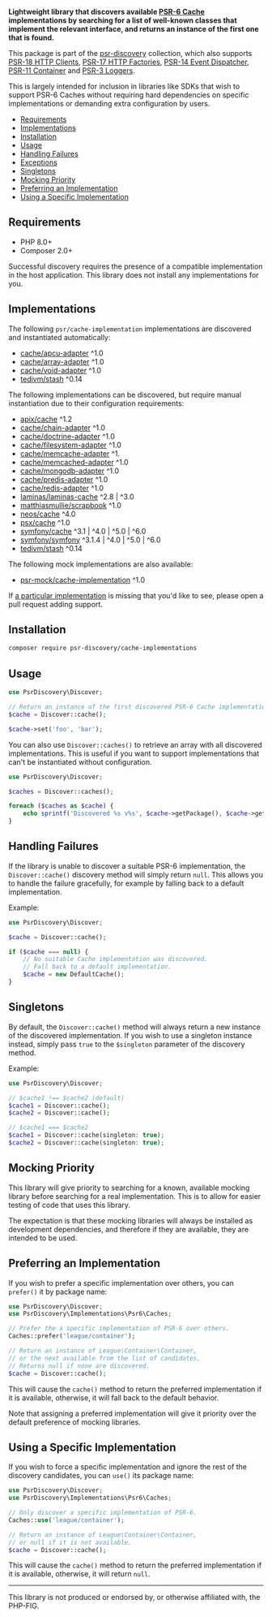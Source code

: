 **Lightweight library that discovers available [PSR-6 Cache](https://www.php-fig.org/psr/psr-6/) implementations by searching for a list of well-known classes that implement the relevant interface, and returns an instance of the first one that is found.**

This package is part of the [psr-discovery](https://github.com/psr-discovery/discovery) collection, which also supports [PSR-18 HTTP Clients](https://github.com/psr-discovery/http-client-implementations), [PSR-17 HTTP Factories](https://github.com/psr-discovery/http-factory-implementations), [PSR-14 Event Dispatcher](https://github.com/psr-discovery/event-dispatcher-implementations), [PSR-11 Container](https://github.com/psr-discovery/container-implementations) and [PSR-3 Loggers](https://github.com/psr-discovery/log-implementations).

This is largely intended for inclusion in libraries like SDKs that wish to support PSR-6 Caches without requiring hard dependencies on specific implementations or demanding extra configuration by users.

-   [Requirements](#requirements)
-   [Implementations](#implementations)
-   [Installation](#installation)
-   [Usage](#usage)
-   [Handling Failures](#handling-failures)
-   [Exceptions](#exceptions)
-   [Singletons](#singletons)
-   [Mocking Priority](#mocking-priority)
-   [Preferring an Implementation](#preferring-an-implementation)
-   [Using a Specific Implementation](#using-a-specific-implementation)

## Requirements

-   PHP 8.0+
-   Composer 2.0+

Successful discovery requires the presence of a compatible implementation in the host application. This library does not install any implementations for you.

## Implementations

The following `psr/cache-implementation` implementations are discovered and instantiated automatically:

-   [cache/apcu-adapter](https://github.com/php-cache/apcu-adapter) ^1.0
-   [cache/array-adapter](https://github.com/php-cache/array-adapter) ^1.0
-   [cache/void-adapter](https://github.com/php-cache/void-adapter) ^1.0
-   [tedivm/stash](https://github.com/tedious/Stash) ^0.14

The following implementations can be discovered, but require manual instantiation due to their configuration requirements:

-   [apix/cache](https://github.com/apix/cache) ^1.2
-   [cache/chain-adapter](https://github.com/php-cache/chain-adapter) ^1.0
-   [cache/doctrine-adapter](https://github.com/php-cache/doctrine-adapter) ^1.0
-   [cache/filesystem-adapter](https://github.com/php-cache/filesystem-adapter) ^1.0
-   [cache/memcache-adapter](https://github.com/php-cache/memcache-adapter) ^1.
-   [cache/memcached-adapter](https://github.com/php-cache/memcached-adapter) ^1.0
-   [cache/mongodb-adapter](https://github.com/php-cache/mongodb-adapter) ^1.0
-   [cache/predis-adapter](https://github.com/php-cache/predis-adapter) ^1.0
-   [cache/redis-adapter](https://github.com/php-cache/redis-adapter) ^1.0
-   [laminas/laminas-cache](https://github.com/laminas/laminas-cache) ^2.8 | ^3.0
-   [matthiasmullie/scrapbook](https://github.com/matthiasmullie/scrapbook) ^1.0
-   [neos/cache](https://github.com/neos/cache) ^4.0
-   [psx/cache](https://github.com/apioo/psx-cache) ^1.0
-   [symfony/cache](https://github.com/symfony/cache) ^3.1 | ^4.0 | ^5.0 | ^6.0
-   [symfony/symfony](https://github.com/symfony/symfony) ^3.1.4 | ^4.0 | ^5.0 | ^6.0
-   [tedivm/stash](https://github.com/tedious/Stash) ^0.14

The following mock implementations are also available:

-   [psr-mock/cache-implementation](https://github.com/psr-mock/cache-implementation) ^1.0

If [a particular implementation](https://packagist.org/providers/psr/cache-implementation) is missing that you'd like to see, please open a pull request adding support.

## Installation

```bash
composer require psr-discovery/cache-implementations
```

## Usage

```php
use PsrDiscovery\Discover;

// Return an instance of the first discovered PSR-6 Cache implementation.
$cache = Discover::cache();

$cache->set('foo', 'bar');
```

You can also use `Discover::caches()` to retrieve an array with all discovered implementations. This is useful if you want to support implementations that can't be instantiated without configuration.

```php
use PsrDiscovery\Discover;

$caches = Discover::caches();

foreach ($caches as $cache) {
    echo sprintf('Discovered %s v%s', $cache->getPackage(), $cache->getVersion());
}
```

## Handling Failures

If the library is unable to discover a suitable PSR-6 implementation, the `Discover::cache()` discovery method will simply return `null`. This allows you to handle the failure gracefully, for example by falling back to a default implementation.

Example:

```php
use PsrDiscovery\Discover;

$cache = Discover::cache();

if ($cache === null) {
    // No suitable Cache implementation was discovered.
    // Fall back to a default implementation.
    $cache = new DefaultCache();
}
```

## Singletons

By default, the `Discover::cache()` method will always return a new instance of the discovered implementation. If you wish to use a singleton instance instead, simply pass `true` to the `$singleton` parameter of the discovery method.

Example:

```php
use PsrDiscovery\Discover;

// $cache1 !== $cache2 (default)
$cache1 = Discover::cache();
$cache2 = Discover::cache();

// $cache1 === $cache2
$cache1 = Discover::cache(singleton: true);
$cache2 = Discover::cache(singleton: true);
```

## Mocking Priority

This library will give priority to searching for a known, available mocking library before searching for a real implementation. This is to allow for easier testing of code that uses this library.

The expectation is that these mocking libraries will always be installed as development dependencies, and therefore if they are available, they are intended to be used.

## Preferring an Implementation

If you wish to prefer a specific implementation over others, you can `prefer()` it by package name:

```php
use PsrDiscovery\Discover;
use PsrDiscovery\Implementations\Psr6\Caches;

// Prefer the a specific implementation of PSR-6 over others.
Caches::prefer('league/container');

// Return an instance of League\Container\Container,
// or the next available from the list of candidates,
// Returns null if none are discovered.
$cache = Discover::cache();
```

This will cause the `cache()` method to return the preferred implementation if it is available, otherwise, it will fall back to the default behavior.

Note that assigning a preferred implementation will give it priority over the default preference of mocking libraries.

## Using a Specific Implementation

If you wish to force a specific implementation and ignore the rest of the discovery candidates, you can `use()` its package name:

```php
use PsrDiscovery\Discover;
use PsrDiscovery\Implementations\Psr6\Caches;

// Only discover a specific implementation of PSR-6.
Caches::use('league/container');

// Return an instance of League\Container\Container,
// or null if it is not available.
$cache = Discover::cache();
```

This will cause the `cache()` method to return the preferred implementation if it is available, otherwise, it will return `null`.

---

This library is not produced or endorsed by, or otherwise affiliated with, the PHP-FIG.
